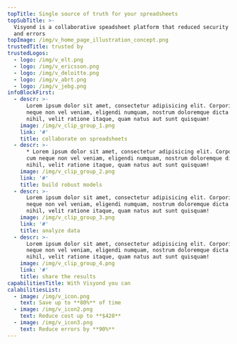 ```yaml
---
topTitle: Single source of truth for your spreadsheets
topSubTitle: >-
  Visyond is a collaborative speadsheet platform that reduced security threats
  and errors
topImage: /img/v_home_page_illustration_concept.png
trustedTitle: trusted by
trustedLogos:
  - logo: /img/v_elt.png
  - logo: /img/v_ericsson.png
  - logo: /img/v_deloitte.png
  - logo: /img/v_abrt.png
  - logo: /img/v_jebg.png
infoBlockFirst:
  - descr: >-
      Lorem ipsum dolor sit amet, consectetur adipisicing elit. Corporis rem cum
      neque non vel veniam, eligendi numquam, nostrum doloremque dicta modi
      nihil, velit ratione itaque, quam natus aut sunt quisquam!
    image: /img/v_clip_group_1.png
    link: '#'
    title: collaborate on spreadsheets
  - descr: >-
      * Lorem ipsum dolor sit amet, consectetur adipisicing elit. Corporis rem
      cum neque non vel veniam, eligendi numquam, nostrum doloremque dicta modi
      nihil, velit ratione itaque, quam natus aut sunt quisquam!
    image: /img/v_clip_group_2.png
    link: '#'
    title: build robust models
  - descr: >-
      Lorem ipsum dolor sit amet, consectetur adipisicing elit. Corporis rem cum
      neque non vel veniam, eligendi numquam, nostrum doloremque dicta modi
      nihil, velit ratione itaque, quam natus aut sunt quisquam!
    image: /img/v_clip_group_3.png
    link: '#'
    title: analyze data
  - descr: >-
      Lorem ipsum dolor sit amet, consectetur adipisicing elit. Corporis rem cum
      neque non vel veniam, eligendi numquam, nostrum doloremque dicta modi
      nihil, velit ratione itaque, quam natus aut sunt quisquam!
    image: /img/v_clip_group_4.png
    link: '#'
    title: share the results
capabilitiesTitle: With Visyond you can
calabilitiesList:
  - image: /img/v_icon.png
    text: Save up to **80%** of time
  - image: /img/v_icon2.png
    text: Reduce cost up to **$420**
  - image: /img/v_icon3.png
    text: Reduce errors by **90%**
---
```


